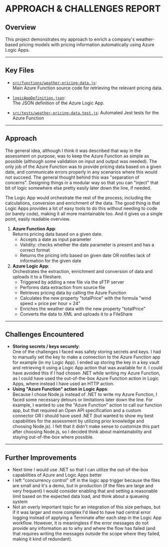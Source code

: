 # APPROACH & CHALLENGES REPORT

## Overview

This project demonstrates my approach to enrich a company's weather-based pricing models with pricing information automatically using Azure Logic Apps.

---

## Key Files

- [`src/functions/weather-pricing-data.js`](src/functions/weather-pricing-data.js):  
  Main Azure Function source code for retrieving the relevant pricing data.

- [`logicAppDefinition.json`](logicAppDefinition.json):  
  The JSON definition of the Azure Logic App.

- [`src/tests/weather-pricing-data.test.js`](src/tests/weather-pricing-data.test.js):
  Automated Jest tests for the Azure Function

---

## Approach

The general idea, although I think it was described that way in the assessment on purpose, was to keep the Azure Function as simple as possible (although some validation on input and output was needed). The only job of the Azure Function was to provide pricing data based on a given date, and communicate errors properly in any scenarios where this would not succeed. The general thought behind this was "separation of concerns". Designing things in a modular way so that you can "inject" that bit of logic somewhere else pretty easily later down the line, if needed.

The Logic App would orchestrate the rest of the process; including the calculations, conversion and enrichment of the data. The good thing is that Logic Apps provides a lot of easy tools to do this without needing to code (or barely code), making it all more maintainable too. And it gives us a single point, easily readable overview.

1. **Azure Function App**:  
Returns pricing data based on a given date.
    - Accepts a date as input parameter
    - Validity: checks whether the date parameter is present and has a correct format
    - Returns the pricing info based on given date OR notifies lack of information for the given date
2. **Azure Logic App**:  
Orchestrates the extraction, enrichment and conversion of data and uploads it to a fileshare.
    - Triggered by adding a new file via the sFTP server
    - Performs data extraction from source file
    - Retrieves pricing data by calling the Azure Function
    - Calculates the new property "totalPrice" with the formula "wind speed × price per hour × 24"
    - Enriches the weather data with the new property "totalPrice"
    - Converts the data to XML and uploads it to a FileShare

---

## Challenges Encountered

- **Storing secrets / keys securely**:  
    One of the challenges I faced was safely storing secrets and keys. I had to manually set the key to make a connection to the Azure Function app for example (in my Logic App). I ended up storing the key in a key vault and retrieving it using a Logic App action that was available for it. I could have avoided this if I had chosen .NET while writing my Azure Function, as I could have used the out-of-the-box Azure Function action in Logic Apps, where instead I have used an HTTP action.
- **Using "Azure Function" action in Logic Apps**:  
    Because I chose Node.js instead of .NET to write my Azure Function, I faced some necessary detours or limitations later down the line. For example, I wanted to use the "Azure Function" action to call our function app, but that required an Open API specification and a custom connector OR I should have used .NET (but wanted to show my best capabilities for the assessment by utilizing prior knowledge and choosing Node.js). I felt that it didn't make sense to customize this part after choosing Node.js, so I decided think about maintainability and staying out-of-the-box where possible.

---

## Further Improvements

- Next time I would use .NET so that I can utilize the out-of-the-box capabilities of Azure and Logic Apps better
- I left "concurrency control" off in the logic app trigger because the files are small and it's a demo, but in production (if the files are large and very frequent) I would consider enabling that and setting a reasonable limit based on the expected data load, and think about a queueing system
- Not an overly important topic for an integration of this size perhaps, but if it was larger and more complex I'd liked to have had central error logging instead of applying a Terminate after each step in the Logic App workflow. However, it is meaningless if the error messages do not provide any information as to why and where the flow has failed (and that requires writing the messages outside the scope where they failed, making it kind of redundant).